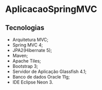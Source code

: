 # AplicacaoSpringMVC

## Tecnologias

* Arquitetura MVC;
* Spring MVC 4;
* JPA2(Hibernate 5);
* Maven;
* Apache Tiles;
* Bootstrap 3;
* Servidor de Aplicação Glassfish 4.1;
* Banco de dados Oracle 11g;
* IDE Eclipse Neon 3.
